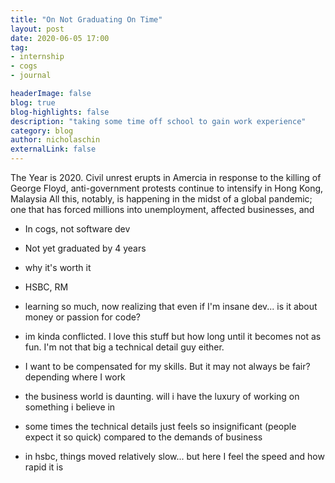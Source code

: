 ```yaml
---
title: "On Not Graduating On Time"
layout: post
date: 2020-06-05 17:00
tag:
- internship
- cogs
- journal

headerImage: false
blog: true 
blog-highlights: false
description: "taking some time off school to gain work experience"
category: blog
author: nicholaschin
externalLink: false
---
```



The Year is 2020. Civil unrest erupts in Amercia in response to the killing of George Floyd, anti-government protests continue to intensify in Hong Kong, Malaysia  All this, notably, is happening in the midst of a global pandemic; one that has forced millions into unemployment, affected businesses, and 

- In cogs, not software dev
- Not yet graduated by 4 years
- why it's worth it 
- HSBC, RM

- learning so much, now realizing that even if I'm insane dev... is it about money or passion for code?
- im kinda conflicted. I love this stuff but how long until it becomes not as fun. I'm not that big a technical detail guy either. 
- I want to be compensated for my skills. But it may not always be fair? depending where I work 
- the business world is daunting. will i have the luxury of working on something i believe in 
- some times the technical details just feels so insignificant (people expect it so quick) compared to the demands of business 
- in hsbc, things moved relatively slow... but here I feel the speed and how rapid it is 
